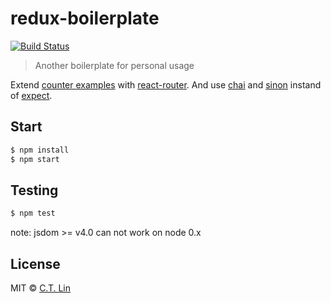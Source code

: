 # redux-boilerplate

[![Build Status][travis-image]][travis-url]

> Another boilerplate for personal usage

Extend [counter examples](https://github.com/rackt/redux/tree/master/examples/counter) with [react-router](https://github.com/rackt/react-router). And use [chai](https://github.com/chaijs/chai) and [sinon](https://github.com/cjohansen/Sinon.JS/) instand of [expect](https://github.com/mjackson/expect).

## Start

```sh
$ npm install
$ npm start
```

## Testing

```sh
$ npm test
```

note: jsdom >= v4.0 can not work on node 0.x

## License

MIT © [C.T. Lin](https://github.com/chentsulin/redux-boilerplate)

[travis-image]: https://travis-ci.org/chentsulin/redux-boilerplate.svg?branch=master
[travis-url]: https://travis-ci.org/chentsulin/redux-boilerplate
